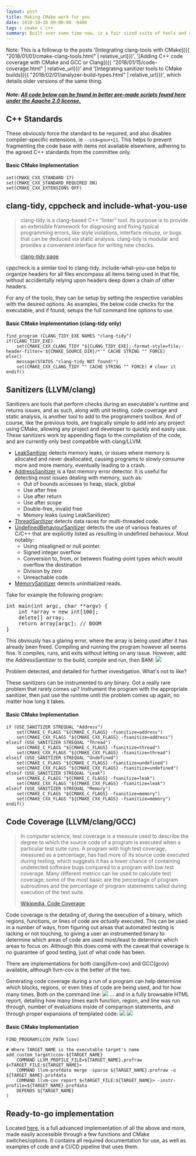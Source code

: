 ```yaml
---
layout: post
title: Making CMake work for you
date: 2018-10-30 00:00:00 -0400
tags : cmake c c++
summary: Built over some time now, is a fair sized suite of tools and utilities to improve the CMake compilation experience.
---
```

Note: This is a followup to the posts '[Integrating clang-tools with CMake]({{ "2018/01/01/cmake-clang-tools.html" | relative_url}})', '[Adding C++ code coverage with CMake and GCC or Clang]({{ "2018/01/15/code-coverage.html" | relative_url}})' and '[Integrating sanitizer tools to CMake builds]({{ "2018/02/01/analyzer-build-types.html" | relative_url}})', which details older versions of the same thing.

##### Note: [All code below can be found in better pre-made scripts found here under the Apache 2.0 license.](https://git.stabletec.com/other/cmake-scripts)

## C++ Standards

These obviously force the standard to be required, and also disables compiler-specific extensions, ie `--std=gnu++11`. This helps to prevent fragmenting the code base with items not available elsewhere, adhering to the agreed C++ standards from the committee only.

#### Basic CMake Implementation

```
set(CMAKE_CXX_STANDARD 17)
set(CMAKE_CXX_STANDARD_REQUIRED ON)
set(CMAKE_CXX_EXTENSIONS OFF)
```

## clang-tidy, cppcheck and include-what-you-use

> clang-tidy is a clang-based C++ “linter” tool. Its purpose is to provide an extensible framework for diagnosing and fixing typical programming errors, like style violations, interface misuse, or bugs that can be deduced via static analysis. clang-tidy is modular and provides a convenient interface for writing new checks.
>
> [clang-tidy page](https://clang.llvm.org/extra/clang-tidy/)

cppcheck is a similar tool to clang-tidy. include-what-you-use helps to organize headers for all files encompass all items being used in that file, without accidentally relying upon headers deep down a chain of other headers.

For any of the tools, they can be setup by setting the respective variables with the desired options. As examples, the below code checks for the executable, and if found, setups the full command line options to use.

#### Basic CMake Implementation (clang-tidy only)

```
find_program (CLANG_TIDY_EXE NAMES "clang-tidy")
if(CLANG_TIDY_EXE)
    set(CMAKE_CXX_CLANG_TIDY "${CLANG_TIDY_EXE};-format-style=file;-header-filter='${CMAKE_SOURCE_DIR}/*'" CACHE STRING "" FORCE)
else()
    message(STATUS "clang-tidy NOT found!")
    set(CMAKE_CXX_CLANG_TIDY "" CACHE STRING "" FORCE) # clear it
endif()
```

## Sanitizers (LLVM/clang)

Sanitizers are tools that perform checks during an executable's runtime and returns issues, and as such, along with unit testing, code coverage and static analysis, is another tool to add to the programmers toolbox. And of course, like the previous tools, are tragically simple to add into any project using CMake, allowing any project and developer to quickly and easily use. These sanitizers work by appending flags to the compilation of the code, and are currently only best compatible with clang/LLVM.
- [LeakSanitizer](https://clang.llvm.org/docs/LeakSanitizer.html) detects memory leaks, or issues where memory is allocated and never deallocated, causing programs to slowly consume more and more memory, eventually leading to a crash.
- [AddressSanitizer](https://clang.llvm.org/docs/AddressSanitizer.html) is a fast memory error detector. It is useful for detecting most issues dealing with memory, such as:
    - Out of bounds accesses to heap, stack, global
    - Use after free
    - Use after return
    - Use after scope
    - Double-free, invalid free
    - Memory leaks (using LeakSanitizer)
- [ThreadSanitizer](https://clang.llvm.org/docs/ThreadSanitizer.html) detects data races for multi-threaded code.
- [UndefinedBehaviourSanitizer](https://clang.llvm.org/docs/UndefinedBehaviorSanitizer.html) detects the use of various features of C/C++ that are explicitly listed as resulting in undefined behaviour. Most notably:
    - Using misaligned or null pointer.
    - Signed integer overflow
    - Conversion to, from, or between floating-point types which would overflow the destination
    - Division by zero
    - Unreachable code
- [MemorySanitizer](https://clang.llvm.org/docs/MemorySanitizer.html) detects uninitialized reads.

Take for example the following program:
<pre class="brush: cpp">
int main(int argc, char **argv) {
    int *array = new int[100];
    delete[] array;
    return array[argc]; // BOOM
}
</pre>
This obviously has a glaring error, where the array is being used after it has already been freed. Compiling and running the program however all seems fine. It compiles, runs, and exits without letting on any issue. However, add the AddressSanitizer to the build, compile and run, then BAM:
<span class="image fit">
    <img src="/assets/posts/cmake-helper-suite/asan.png" />
</span>

Problem detected, and detailed for further investigation. What's not to like?

These sanitizers can be instrumented to any binary. Got a really rare problem that rarely comes up? Instrument the program with the appropriate sanitizer, then just use the runtime until the problem comes up again, no matter how long it takes.

#### Basic CMake Implementation

```
if (USE_SANITIZER STREQUAL "Address")
    set(CMAKE_C_FLAGS "${CMAKE_C_FLAGS} -fsanitize=address")
    set(CMAKE_CXX_FLAGS "${CMAKE_CXX_FLAGS} -fsanitize=address")
elseif (USE_SANITIZER STREQUAL "Thread")
    set(CMAKE_C_FLAGS "${CMAKE_C_FLAGS} -fsanitize=thread")
    set(CMAKE_CXX_FLAGS "${CMAKE_CXX_FLAGS} -fsanitize=thread")
elseif (USE_SANITIZER STREQUAL "Undefined")
    set(CMAKE_C_FLAGS "${CMAKE_C_FLAGS} -fsanitize=undefined")
    set(CMAKE_CXX_FLAGS "${CMAKE_CXX_FLAGS} -fsanitize=undefined")
elseif (USE_SANITIZER STREQUAL "Leak")
    set(CMAKE_C_FLAGS "${CMAKE_C_FLAGS} -fsanitize=leak")
    set(CMAKE_CXX_FLAGS "${CMAKE_CXX_FLAGS} -fsanitize=leak")
elseif (USE_SANITIZER STREQUAL "Memory")
    set(CMAKE_C_FLAGS "${CMAKE_C_FLAGS} -fsanitize=memory")
    set(CMAKE_CXX_FLAGS "${CMAKE_CXX_FLAGS} -fsanitize=memory")
endif()
```

## Code Coverage (LLVM/clang/GCC)

> In computer science, test coverage is a measure used to describe the degree to which the source code of a program is executed when a particular test suite runs. A program with high test coverage, measured as a percentage, has had more of its source code executed during testing, which suggests it has a lower chance of containing undetected software bugs compared to a program with low test coverage. Many different metrics can be used to calculate test coverage; some of the most basic are the percentage of program subroutines and the percentage of program statements called during execution of the test suite. 
>
> [Wikipedia, Code Coverage](https://en.wikipedia.org/wiki/Code_coverage)

Code coverage is the detailing of, during the execution of a binary, which regions, functions, or lines of code are *actually* executed. This can be used in a number of ways, from figuring out areas that automated testing is lacking or not touching, to giving a user an instrumented binary to determine which areas of code are used most/least to determine which areas to focus on. Although this does come with the caveat that coverage is no guarantee of good testing, just of what code has been.

There are implementations for both clang(llvm-cov) and GCC(gcov) available, although llvm-cov is the better of the two.

Generating code coverage during a run of a program can help determine which blocks, regions, or even lines of code are being used, and for how many times. Both on the command line:
<span class="image fit">
    <img src="/assets/posts/cmake-helper-suite/ccov-report.png" />
</span>
... and in a fully browsable HTML report, detailing how many times each function, region, and line was run through, number of evaluations inside of comparison statements, and through proper expansions of templated code:
<span class="image fit">
    <img src="/assets/posts/cmake-helper-suite/ccov-html-report.png" />
</span>
<span class="image fit">
    <img src="/assets/posts/cmake-helper-suite/ccov-html-detail.png" />
</span>

#### Basic CMake Implementation

```
FIND_PROGRAM(LCOV_PATH lcov)

# Where TARGET_NAME is the executable target's name
add_custom_target(ccov-${TARGET_NAME}
    COMMAND LLVM_PROFILE_FILE=${TARGET_NAME}.profraw $<TARGET_FILE:${TARGET_NAME}>
    COMMAND llvm-profdata merge -sparse ${TARGET_NAME}.profraw -o ${TARGET_NAME}.profdata
    COMMAND llvm-cov report $<TARGET_FILE:${TARGET_NAME}> -instr-profile=${TARGET_NAME}.profdata
    DEPENDS ${TARGET_NAME}
)
```

## Ready-to-go implementation

Located [here](https://git.stabletec.com/other/cmake-scripts), is a full advanced implementation of all the above and more, made easily accessible through a few functions and CMake switches/options. It contains all required documentation for use, as well as examples of code and a CI/CD pipeline that uses them.
